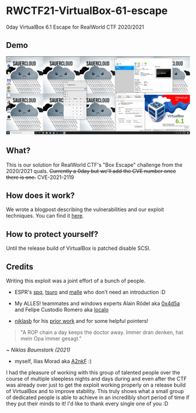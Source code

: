 # RWCTF21-VirtualBox-61-escape

0day VirtualBox 6.1 Escape for RealWorld CTF 2020/2021

## Demo 

[![Exploit Demo](images/thumbnail.png)](https://youtu.be/mjKxafMbpS0)

## What?

This is our solution for RealWorld CTF's "Box Escape" challenge from the 2020/2021 quals. ~~Currently a 0day but we'll add the CVE number once there is one.~~ CVE-2021-2119


## How does it work?

We wrote a blogpost describing the vulnerabilities and our exploit techniques. You can find it [here](TODO).

## How to protect yourself?

Until the release build of VirtualBox is patched disable SCSI.

## Credits

Writing this exploit was a joint effort of a bunch of people. 

- ESPR's [spq](https://twitter.com/__spq__), [tsuro](https://twitter.com/_tsuro) and [malle](https://twitter.com/fktio) who don't need an introduction :D

- My ALLES! teammates and windows experts Alain Rödel aka [0x4d5a](https://twitter.com/0x4d5aC) and Felipe Custodio Romero aka [localo](https://twitter.com/_localo_)

- [niklasb](https://twitter.com/_niklasb) for his [prior work](https://github.com/niklasb/sploits/tree/master/virtualbox/hgcm-oob/) and for some helpful pointers! 

> "A ROP chain a day keeps the doctor away. Immer dran denken, hat mein Opa immer gesagt."

~ *Niklas Baumstark (2021)*

- myself, Ilias Morad aka [A2nkF](https://twitter.com/A2nkF_) :)

I had the pleasure of working with this group of talented people over the course of multiple sleepless nights and days during and even after the CTF was already over just to get the exploit working properly on a release build of VirtualBox and to improve stability. This truly shows what a small group of dedicated people is able to achieve in an incredibly short period of time if they put their minds to it! I'd like to thank every single one of you :D



